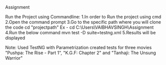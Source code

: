 Assignment

Run the Project using Commandline:
1.In order to Run the project using cmd 
2.Open the command prompt
3.Go to the specific path where you will clone the code cd "projectpath" Ex - cd C:\Users\VAIBHAVSINGH\Assignment
4.Run the below command mvn test -D suite=testng.xml
5.Results will be displayed

Note: Used TestNG with Parametrization created tests for three movies "Pushpa: The Rise - Part 1", "K.G.F: Chapter 2" and "Tanhaji: The Unsung Warrior"
